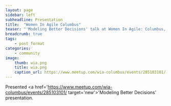 ```yaml
---
layout: page
sidebar: left
subheadline: Presentation
title:  "Women In Agile Columbus"
teaser: "'Modeling Better Decisions' talk at Women In Agile: Columbus, OH"
breadcrumb: true
tags:
    - post format
categories:
    - community
image:
    thumb: wia.png
    title: wia.png
    caption_url: https://www.meetup.com/wia-columbus/events/285103101/
---
```

Presented <a href='https://www.meetup.com/wia-columbus/events/285103101/ target='new'>'Modeling Better Decisions'</a> presentation.

